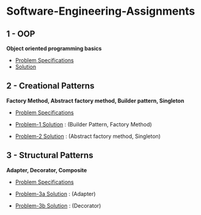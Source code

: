 # Software-Engineering-Assignments

## 1 - OOP
**Object oriented programming basics**

 - [Problem Specifications](https://github.com/fardinanam/Software-Engineering-Assignments/blob/master/1%20-%20OOP/Offline1.pdf)
 - [Solution](https://github.com/fardinanam/Software-Engineering-Assignments/tree/master/1%20-%20OOP/src)

## 2 - Creational Patterns
**Factory Method, Abstract factory method, Builder pattern, Singleton**
- [Problem Specifications](https://github.com/fardinanam/Software-Engineering-Assignments/blob/master/2%20-%20Creational%20Patterns/Assignment%202.pdf)

- [Problem-1 Solution](https://github.com/fardinanam/Software-Engineering-Assignments/tree/master/2%20-%20Creational%20Patterns/Queue-Management-System/src) : (Builder Pattern, Factory Method)


- [Problem-2 Solution](https://github.com/fardinanam/Software-Engineering-Assignments/tree/master/2%20-%20Creational%20Patterns/Code-Editor/src) : (Abstract factory method, Singleton)

## 3 - Structural Patterns
**Adapter, Decorator, Composite**
- [Problem Specifications]()

- [Problem-3a Solution]() : (Adapter)
- [Problem-3b Solution]() : (Decorator)